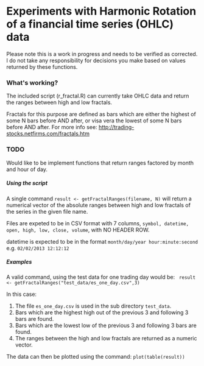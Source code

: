 # Experiments with Harmonic Rotation of a financial time series (OHLC) data

Please note this is a work in progress and needs to be verified as corrected. I do not take any responsibility for decisions you make based on values returned by these functions.

### What's working?
The included script (r_fractal.R) can currently take OHLC data and return the ranges between high and low fractals.

Fractals for this purpose are defined as bars which are either the highest of some N bars before AND after, or visa vera the lowest of some N bars before AND after. For more info see: http://trading-stocks.netfirms.com/fractals.htm

### TODO
Would like to be implement functions that return ranges factored by month and hour of day.

##### Using the script
A single command ```result <- getFractalRanges(filename, N)``` will return a numerical vector of the absolute ranges between high and low fractals of the series in the given file name. 

Files are expeted to be in CSV format with 7 columns, ```symbol, datetime, open, high, low, close, volume```, with NO HEADER ROW.

datetime is expected to be in the format ```month/day/year hour:minute:second``` e.g. ```02/02/2013 12:12:12```

##### Examples
A valid command, using the test data for one trading day would be:
``` result <- getFractalRanges("test_data/es_one_day.csv",3)```

In this case:

1. The file ```es_one_day.csv``` is used in the sub directory ```test_data```. 
2. Bars which are the highest high out of the previous 3 and following 3 bars are found.
3. Bars which are the lowest low of the previous 3 and following 3 bars are found.
4. The ranges between the high and low fractals are returned as a numeric vector.

The data can then be plotted using the command: ```plot(table(result))```

